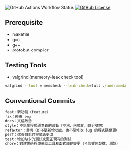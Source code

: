 ![GitHub Actions Workflow Status](https://img.shields.io/github/actions/workflow/status/silver2dream/andromeda-linux-cpp/ubuntu.yml?logo=github)
[![GitHub License](https://img.shields.io/github/license/silver2dream/andromeda-linux-cpp?logo=github)][license]

[license]: LICENSE

## Prerequisite
* makefile
* gcc
* g++
* protobuf-compiler

## Testing Tools
* valgrind (memeory-leak check tool)
``` cmd
valgrind --tool = memcheck --leak-check=full ./andromeda
```

## Conventional Commits
```markdown
feat：新功能（feature）
fix：修復 bug
docs：文檔改動
style：不影響程式碼意義的改動（空格、格式化、缺分號等）
refactor：重構（即不是新增功能，也不是修改 bug 的程式碼變更）
perf：改善效能的程式碼更改
test：增加缺少的測試或更正現有的測試
chore：對建置過程或輔助工具和函式庫的變更（不影響原始檔、測試）
```